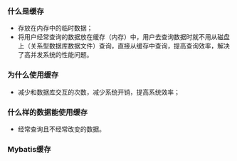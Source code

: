 ### 什么是缓存

- 存放在内存中的临时数据；
- 将用户经常查询的数据放在缓存（内存）中，用户去查询数据时就不用从磁盘上（关系型数据库数据文件）查询，直接从缓存中查询，提高查询效率，解决了高并发系统的性能问题。

### 为什么使用缓存

- 减少和数据库交互的次数，减少系统开销，提高系统效率；

### 什么样的数据能使用缓存

- 经常查询且不经常改变的数据。

### Mybatis缓存

